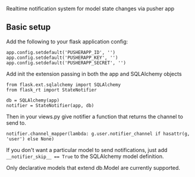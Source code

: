 Realtime notification system for model state changes via pusher app

## Basic setup

Add the following to your flask application config:

    app.config.setdefault('PUSHERAPP_ID', '')
    app.config.setdefault('PUSHERAPP_KEY', '')
    app.config.setdefault('PUSHERAPP_SECRET', '')

Add init the extension passing in both the app and SQLAlchemy objects

    from flask.ext.sqlalchemy import SQLAlchemy
    from flask_rt import StateNotifier

    db = SQLAlchemy(app)
    notifier = StateNotifier(app, db)

Then in your views.py give notifier a function that returns the channel
to send to.

    notifier.channel_mapper(lambda: g.user.notifier_channel if hasattr(g, 'user') else None)

If you don't want a particular model to send notifications, just add
`__notifier_skip__ == True` to the SQLAlchemy model definition.

Only declarative models that extend db.Model are currently supported.
